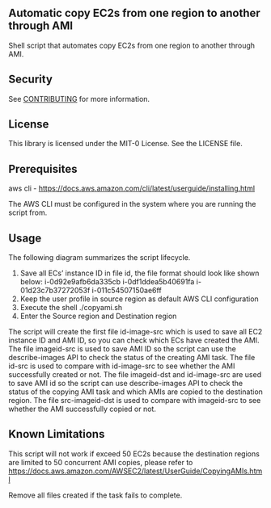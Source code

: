 ## Automatic copy EC2s from one region to another through AMI
Shell script that automates copy EC2s from one region to another through AMI.

## Security

See [CONTRIBUTING](CONTRIBUTING.md#security-issue-notifications) for more information.

## License

This library is licensed under the MIT-0 License. See the LICENSE file.

## Prerequisites

aws cli - https://docs.aws.amazon.com/cli/latest/userguide/installing.html

The AWS CLI must be configured in the system where you are running the script from.

## Usage
The following diagram summarizes the script lifecycle.

1.	Save all ECs’ instance ID in file id, the file format should look like shown below:
i-0d92e9afb6da335cb
i-0df1ddea5b40691fa
i-01d23c7b37272053f
i-011c54507150ae6ff
2.	Keep the user profile in source region as default AWS CLI configuration
3.	Execute the shell
./copyami.sh
4.	Enter the Source region and Destination region

The script will create the first file id-image-src which is used to save all EC2 instance ID and AMI ID, so you can check which ECs have created the AMI.
The file imageid-src is used to save AMI ID so the script can use the describe-images API to check the status of the creating AMI task.
The file id-src is used to compare with id-image-src to see whether the AMI successfully created or not.
The file imageid-dst and id-image-src are used to save AMI id so the script can use describe-images API to check the status of the copying AMI task and which AMIs are copied to the destination region.
The file src-imageid-dst is used to compare with imageid-src to see whether the AMI successfully copied or not.

## Known Limitations
This script will not work if exceed 50 EC2s because the destination regions are limited to 50 concurrent AMI copies, please refer to https://docs.aws.amazon.com/AWSEC2/latest/UserGuide/CopyingAMIs.html

Remove all files created if the task fails to complete.
